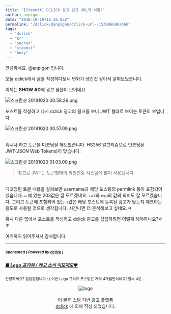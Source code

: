 ```yaml
---
title: "[Steemit] DCLICK 광고 링크 URL의 비밀?"
author: anpigon
date: "2018-10-19T16:36:03Z"
permalink: "/dclick/@anpigon/dclick-url--1539966962466"
tags:
  - "dclick"
  - "kr"
  - "secret"
  - "steemit"
  - "busy"
---
```

안녕하세요. @anpigon 입니다.

오늘 dclick에서 글을 작성하다보니 변화가 생긴것 같아서 살펴보았습니다. 

이제는 **SHOW AD**에 광고 샘플이 보이네요.

![스크린샷 20181020 00.58.26.png](https://files.steempeak.com/file/steempeak/anpigon/vPQlAMxz-E18489E185B3E1848FE185B3E18485E185B5E186ABE18489E185A3E186BA202018-10-202000.58.26.png)

포스트를 작성하고 나서 dclick 광고의 링크를 보니 JWT 형태로 보이는 토큰이 보입니다. 

![스크린샷 20181020 00.57.09.png](https://files.steempeak.com/file/steempeak/anpigon/3XYzwxvC-E18489E185B3E1848FE185B3E18485E185B5E186ABE18489E185A3E186BA202018-10-202000.57.09.png)

<br>혹시나 하고 토큰을 디코딩을 해보았습니다. HS256 알고리즘으로 인코딩된 JWT(JSON Web Tokens)이 맞습니다. 

![스크린샷 20181020 01.03.00.png](https://files.steempeak.com/file/steempeak/anpigon/2OPdZyVl-E18489E185B3E1848FE185B3E18485E185B5E186ABE18489E185A3E186BA202018-10-202001.03.00.png)

> 참고로 JWT는 토큰형태의 회원인증 시스템에 많이 사용됩니다.

<br>디코딩된 토큰 내용을 살펴보면 username과 해당 포스팅의 permlink 등이 포함되어있습니다. `a` 에 있는 203값은 잘 모르겠네요. `iat`와 `exp`의 값의 의미도 잘 모르겠습니다. 그리고 토큰에 포함되어 있는 `s`값은 해당 포스트에 등록된 광고가 맞는지 체크하는 용도로 사용될 것으로 생각됩니다. 시간나면 더 분석해보고 싶네요.ㅋ

혹시 다른 앱에서 포스트를 작성하고 dclick 광고를 삽입하려면 어떻게 해야하나요?ㅎㅎ


여기까지 읽어주셔서 감사합니다.



***
#####  <sub> **Sponsored ( Powered by [dclick](https://www.dclick.io) )** </sub>
##### [■ Lego 프리뷰 / 레고 소식 이모저모♥](https://api.dclick.io/v1/c?x=eyJhbGciOiJIUzI1NiIsInR5cCI6IkpXVCJ9.eyJjIjoiYW5waWdvbiIsInMiOiJkY2xpY2stdXJsLS0xNTM5OTY2OTYyNDY2IiwiYSI6WzE2OF0sInVybCI6Imh0dHBzOi8vc3RlZW1pdC5jb20vZGNsaWNrL0BraW1lZ2dnZy8tbGVnby0tMTUzOTg3Mjg3NTQ0NiIsImlhdCI6MTUzOTk2Njk2MiwiZXhwIjoxODU1MzI2OTYyfQ.P3CjaBe6zUK-H01RDopPmj5t-pNQIwu9ZXQyAKACisM)
<sup>안녕하세요? 김달걀입니다 : ) 이번 Lego 프리뷰 포스팅은 거의 4개월만이네요! 벌써 4분...</sup>
<br><center>![logo](https://steemitimages.com/200x100/https://cdn.steemitimages.com/DQmbjkrc5UT4GgZXygAnS3mLrboAy7Y8gr7R7guB8HG3f5n/logopad500.png)<br><br>이 글은 스팀 기반 광고 플랫폼<br>[dclick](https://www.dclick.io) 에 의해 작성 되었습니다.</center>